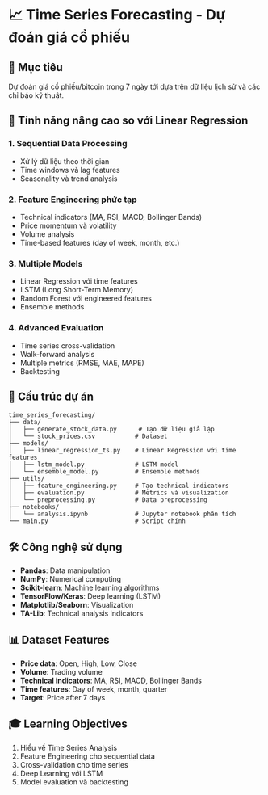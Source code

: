 # 📈 Time Series Forecasting - Dự đoán giá cổ phiếu

## 🎯 Mục tiêu
Dự đoán giá cổ phiếu/bitcoin trong 7 ngày tới dựa trên dữ liệu lịch sử và các chỉ báo kỹ thuật.

## 🚀 Tính năng nâng cao so với Linear Regression

### 1. **Sequential Data Processing**
- Xử lý dữ liệu theo thời gian
- Time windows và lag features
- Seasonality và trend analysis

### 2. **Feature Engineering phức tạp**
- Technical indicators (MA, RSI, MACD, Bollinger Bands)
- Price momentum và volatility
- Volume analysis
- Time-based features (day of week, month, etc.)

### 3. **Multiple Models**
- Linear Regression với time features
- LSTM (Long Short-Term Memory)
- Random Forest với engineered features
- Ensemble methods

### 4. **Advanced Evaluation**
- Time series cross-validation
- Walk-forward analysis
- Multiple metrics (RMSE, MAE, MAPE)
- Backtesting

## 📁 Cấu trúc dự án
```
time_series_forecasting/
├── data/
│   ├── generate_stock_data.py      # Tạo dữ liệu giả lập
│   └── stock_prices.csv           # Dataset
├── models/
│   ├── linear_regression_ts.py    # Linear Regression với time features
│   ├── lstm_model.py              # LSTM model
│   └── ensemble_model.py          # Ensemble methods
├── utils/
│   ├── feature_engineering.py     # Tạo technical indicators
│   ├── evaluation.py              # Metrics và visualization
│   └── preprocessing.py           # Data preprocessing
├── notebooks/
│   └── analysis.ipynb             # Jupyter notebook phân tích
└── main.py                        # Script chính
```

## 🛠️ Công nghệ sử dụng
- **Pandas**: Data manipulation
- **NumPy**: Numerical computing
- **Scikit-learn**: Machine learning algorithms
- **TensorFlow/Keras**: Deep learning (LSTM)
- **Matplotlib/Seaborn**: Visualization
- **TA-Lib**: Technical analysis indicators

## 📊 Dataset Features
- **Price data**: Open, High, Low, Close
- **Volume**: Trading volume
- **Technical indicators**: MA, RSI, MACD, Bollinger Bands
- **Time features**: Day of week, month, quarter
- **Target**: Price after 7 days

## 🎓 Learning Objectives
1. Hiểu về Time Series Analysis
2. Feature Engineering cho sequential data
3. Cross-validation cho time series
4. Deep Learning với LSTM
5. Model evaluation và backtesting 